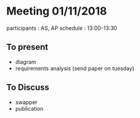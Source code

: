 # Meeting 01/11/2018

participants : AS, AP
schedule : 13:00-13:30

## To present
  - diagram
  - requirements analysis (send paper on tuesday)

## To Discuss
  - swapper
  - publication